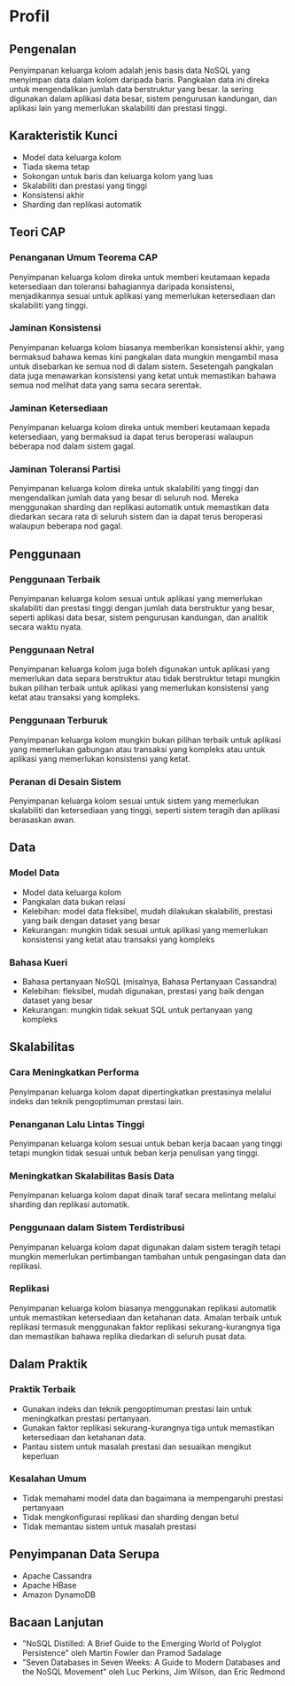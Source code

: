 # Profil

## **Pengenalan**

Penyimpanan keluarga kolom adalah jenis basis data NoSQL yang menyimpan data dalam kolom daripada baris. Pangkalan data ini direka untuk mengendalikan jumlah data berstruktur yang besar. Ia sering digunakan dalam aplikasi data besar, sistem pengurusan kandungan, dan aplikasi lain yang memerlukan skalabiliti dan prestasi tinggi.

## Karakteristik Kunci

- Model data keluarga kolom
- Tiada skema tetap
- Sokongan untuk baris dan keluarga kolom yang luas
- Skalabiliti dan prestasi yang tinggi
- Konsistensi akhir
- Sharding dan replikasi automatik

## **Teori CAP**

### **Penanganan Umum Teorema CAP**

Penyimpanan keluarga kolom direka untuk memberi keutamaan kepada ketersediaan dan toleransi bahagiannya daripada konsistensi, menjadikannya sesuai untuk aplikasi yang memerlukan ketersediaan dan skalabiliti yang tinggi.

### **Jaminan Konsistensi**

Penyimpanan keluarga kolom biasanya memberikan konsistensi akhir, yang bermaksud bahawa kemas kini pangkalan data mungkin mengambil masa untuk disebarkan ke semua nod di dalam sistem. Sesetengah pangkalan data juga menawarkan konsistensi yang ketat untuk memastikan bahawa semua nod melihat data yang sama secara serentak.

### **Jaminan Ketersediaan**

Penyimpanan keluarga kolom direka untuk memberi keutamaan kepada ketersediaan, yang bermaksud ia dapat terus beroperasi walaupun beberapa nod dalam sistem gagal.

### **Jaminan Toleransi Partisi**

Penyimpanan keluarga kolom direka untuk skalabiliti yang tinggi dan mengendalikan jumlah data yang besar di seluruh nod. Mereka menggunakan sharding dan replikasi automatik untuk memastikan data diedarkan secara rata di seluruh sistem dan ia dapat terus beroperasi walaupun beberapa nod gagal.

## **Penggunaan**

### **Penggunaan Terbaik**

Penyimpanan keluarga kolom sesuai untuk aplikasi yang memerlukan skalabiliti dan prestasi tinggi dengan jumlah data berstruktur yang besar, seperti aplikasi data besar, sistem pengurusan kandungan, dan analitik secara waktu nyata.

### **Penggunaan Netral**

Penyimpanan keluarga kolom juga boleh digunakan untuk aplikasi yang memerlukan data separa berstruktur atau tidak berstruktur tetapi mungkin bukan pilihan terbaik untuk aplikasi yang memerlukan konsistensi yang ketat atau transaksi yang kompleks.

### **Penggunaan Terburuk**

Penyimpanan keluarga kolom mungkin bukan pilihan terbaik untuk aplikasi yang memerlukan gabungan atau transaksi yang kompleks atau untuk aplikasi yang memerlukan konsistensi yang ketat.

### **Peranan di Desain Sistem**

Penyimpanan keluarga kolom sesuai untuk sistem yang memerlukan skalabiliti dan ketersediaan yang tinggi, seperti sistem teragih dan aplikasi berasaskan awan.

## Data

### **Model Data**

- Model data keluarga kolom
- Pangkalan data bukan relasi
- Kelebihan: model data fleksibel, mudah dilakukan skalabiliti, prestasi yang baik dengan dataset yang besar
- Kekurangan: mungkin tidak sesuai untuk aplikasi yang memerlukan konsistensi yang ketat atau transaksi yang kompleks

### Bahasa Kueri

- Bahasa pertanyaan NoSQL (misalnya, Bahasa Pertanyaan Cassandra)
- Kelebihan: fleksibel, mudah digunakan, prestasi yang baik dengan dataset yang besar
- Kekurangan: mungkin tidak sekuat SQL untuk pertanyaan yang kompleks

## **Skalabilitas**

### Cara Meningkatkan Performa

Penyimpanan keluarga kolom dapat dipertingkatkan prestasinya melalui indeks dan teknik pengoptimuman prestasi lain.

### **Penanganan Lalu Lintas Tinggi**

Penyimpanan keluarga kolom sesuai untuk beban kerja bacaan yang tinggi tetapi mungkin tidak sesuai untuk beban kerja penulisan yang tinggi.

### Meningkatkan Skalabilitas Basis Data

Penyimpanan keluarga kolom dapat dinaik taraf secara melintang melalui sharding dan replikasi automatik.

### **Penggunaan dalam Sistem Terdistribusi**

Penyimpanan keluarga kolom dapat digunakan dalam sistem teragih tetapi mungkin memerlukan pertimbangan tambahan untuk pengasingan data dan replikasi.

### **Replikasi**

Penyimpanan keluarga kolom biasanya menggunakan replikasi automatik untuk memastikan ketersediaan dan ketahanan data. Amalan terbaik untuk replikasi termasuk menggunakan faktor replikasi sekurang-kurangnya tiga dan memastikan bahawa replika diedarkan di seluruh pusat data.

## Dalam Praktik

### Praktik Terbaik

- Gunakan indeks dan teknik pengoptimuman prestasi lain untuk meningkatkan prestasi pertanyaan.
- Gunakan faktor replikasi sekurang-kurangnya tiga untuk memastikan ketersediaan dan ketahanan data.
- Pantau sistem untuk masalah prestasi dan sesuaikan mengikut keperluan

### Kesalahan Umum

- Tidak memahami model data dan bagaimana ia mempengaruhi prestasi pertanyaan
- Tidak mengkonfigurasi replikasi dan sharding dengan betul
- Tidak memantau sistem untuk masalah prestasi

## Penyimpanan Data Serupa

- Apache Cassandra
- Apache HBase
- Amazon DynamoDB

## Bacaan Lanjutan

- "NoSQL Distilled: A Brief Guide to the Emerging World of Polyglot Persistence" oleh Martin Fowler dan Pramod Sadalage
- "Seven Databases in Seven Weeks: A Guide to Modern Databases and the NoSQL Movement" oleh Luc Perkins, Jim Wilson, dan Eric Redmond
